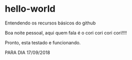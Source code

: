 # hello-world
Entendendo os recursos básicos do github

Boa noite pessoal, aqui quem fala é o cori cori cori cori!!!!

Pronto, esta testado e funcionando.

PARA DIA 17/09/2018
